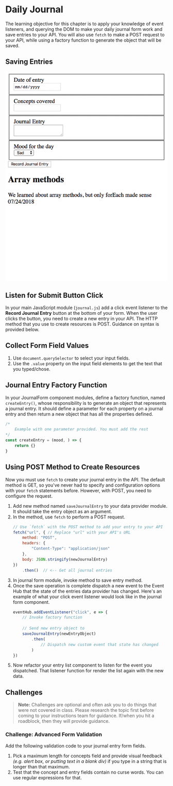 # Daily Journal

The learning objective for this chapter is to apply your knowledge of event listeners, and querying the DOM to make your daily journal form work and save entries to your API. You will also use `fetch` to make a POST request to your API, while using a factory function to generate the object that will be saved.

## Saving Entries

![animation of saving new entries and rendering them](./images/QBpNpy7FDL.gif)

## Listen for Submit Button Click

In your main JavaScript module (`journal.js`) add a click event listener to the **Record Journal Entry** button at the bottom of your form. When the user clicks the button, you need to create a new entry in your API. The HTTP method that you use to create resources is POST. Guidance on syntax is provided below.

## Collect Form Field Values

1. Use `document.querySelector` to select your input fields.
1. Use the `.value` property on the input field elements to get the text that you typed/chose.

## Journal Entry Factory Function

In your JournalForm component modules, define a factory function, named `createEntry()`, whose responsibility is to generate an object that represents a journal entry. It should define a parameter for each property on a journal entry and then return a new object that has all the properties defined.

```js
/*
    Example with one parameter provided. You must add the rest
*/
const createEntry = (mood, ) => {
    return {}
}
```

## Using POST Method to Create Resources

Now you must use `fetch` to create your journal entry in the API. The default method is GET, so you've never had to specify and configuration options with your `fetch` statements before. However, with POST, you need to configure the request.

1. Add new method named `saveJournalEntry` to your data provider module. It should take the entry object as an argument.
1. In the method, use `fetch` to perform a POST request.
    ```js
    // Use `fetch` with the POST method to add your entry to your API
    fetch("url", { // Replace "url" with your API's URL
        method: "POST",
        headers: {
            "Content-Type": "application/json"
        },
        body: JSON.stringify(newJournalEntry)
    })
        .then()  // <-- Get all journal entries
    ```
1. In journal form module, invoke method to save entry method.
1. Once the save operation is complete dispatch a new event to the Event Hub that the state of the entries data provider has changed. Here's an example of what your click event listener would look like in the journal form component.
    ```js
    eventHub.addEventListener("click", e => {
        // Invoke factory function

        // Send new entry object to
        saveJournalEntry(newEntryObject)
            .then(
                // Dispatch new custom event that state has changed
            )
    })
    ```
1. Now refactor your entry list component to listen for the event you dispatched. That listener function for render the list again with the new data.

## Challenges

> **Note:** Challenges are optional and often ask you to do things that were not covered in class. Please research the topic first before coming to your instructions team for guidance. If/when you hit a roadblock, then they will provide guidance.

### Challenge: Advanced Form Validation

Add the following validation code to your journal entry form fields.

1. Pick a maximum length for concepts field and provide visual feedback _(e.g. alert box, or putting text in a blank div)_ if you type in a string that is longer than that maximum.
1. Test that the concept and entry fields contain no curse words. You can use regular expressions for that.

